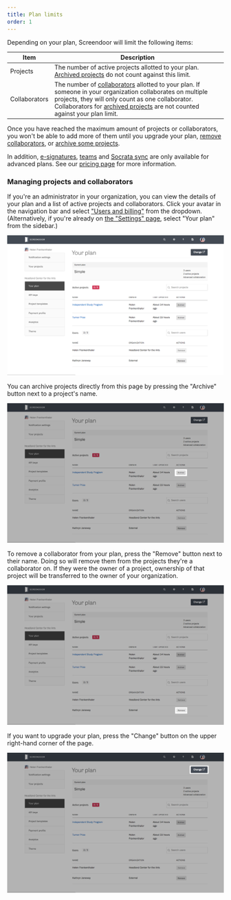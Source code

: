 ```yaml
---
title: Plan limits
order: 1
---
```


Depending on your plan, Screendoor will limit the following items:

| Item  | Description |
| ----- | ----- |
| Projects | The number of active projects allotted to your plan. [Archived projects](/articles/screendoor/projects/archiving_a_project.html) do not count against this limit. |
| Collaborators | The number of [collaborators](../collaboration/collaborators.html) allotted to your plan. If someone in your organization collaborates on multiple projects, they will only count as one collaborator. Collaborators for [archived projects](/articles/screendoor/projects/archiving_a_project.html) are not counted against your plan limit. |

Once you have reached the maximum amount of projects or collaborators, you won't be able to add more of them until you upgrade your plan, [remove collaborators](/articles/screendoor/collaboration/collaborators.html#removing-collaborators), or [archive some projects](/articles/screendoor/projects/archiving_a_project.html).

In addition, [e-signatures](../your_form/signatures.html), [teams](../collaboration/teams.html) and [Socrata sync](../integrations/socrata.html) are only available for advanced plans. See our [pricing page](https://www.dobt.co/screendoor/pricing/) for more information.

### Managing projects and collaborators

If you're an administrator in your organization, you can view the details of your plan and a list of active projects and collaborators. Click your avatar in the navigation bar and select ["Users and billing"](https://screendoor.dobt.co/settings/plan) from the dropdown. (Alternatively, if you're already on [the "Settings" page](https://screendoor.dobt.co/account/settings), select "Your plan" from the sidebar.)

![The "Your plan" page](../images/plan_limits_1.png)

You can archive projects directly from this page by pressing the "Archive" button next to a project's name.

![Archiving a project](../images/plan_limits_2.png)

To remove a collaborator from your plan, press the "Remove" button next to their name. Doing so will remove them from the projects they're a collaborator on. If they were the owner of a project, ownership of that project will be transferred to the owner of your organization.

![Removing a collaborator](../images/plan_limits_3.png)

If you want to upgrade your plan, press the "Change" button on the upper right-hand corner of the page.

![Change button to the "Your organization" page](../images/plan_limits_4.png)

